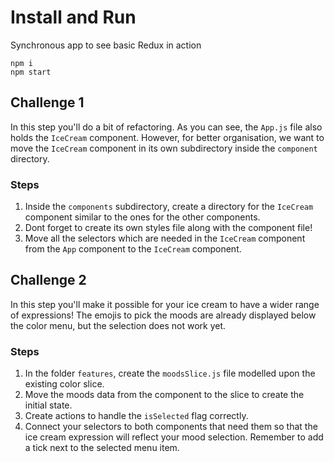 # Install and Run

Synchronous app to see basic Redux in action

```
npm i
npm start
```

## Challenge 1

In this step you'll do a bit of refactoring. As you can see, the `App.js` file also holds the `IceCream` component. However, for better organisation, we want to move the `IceCream` component in its own subdirectory inside the `component` directory.

### Steps

1. Inside the `components` subdirectory, create a directory for the `IceCream` component similar to the ones for the other components.
2. Dont forget to create its own styles file along with the component file!
3. Move all the selectors which are needed in the `IceCream` component from the `App` component to the `IceCream` component.

## Challenge 2

In this step you'll make it possible for your ice cream to have a wider range of expressions! The emojis to pick the moods are already displayed below the color menu, but the selection does not work yet.

### Steps

1. In the folder `features`, create the `moodsSlice.js` file modelled upon the existing color slice.
2. Move the moods data from the component to the slice to create the initial state.
3. Create actions to handle the `isSelected` flag correctly.
4. Connect your selectors to both components that need them so that the ice cream expression will reflect your mood selection.
   Remember to add a tick next to the selected menu item.
